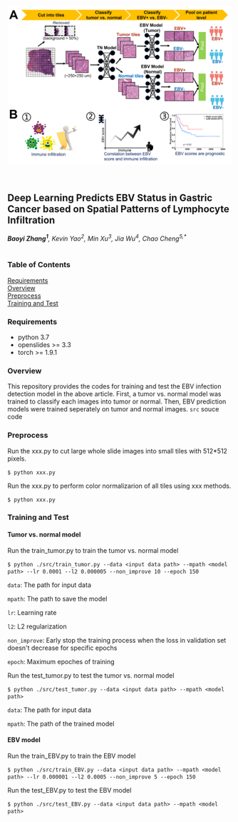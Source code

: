 <p>
   <img width="1000" src="figs/workflow.png"></a>
</p>
<br>

## Deep Learning Predicts EBV Status in Gastric Cancer based on Spatial Patterns of Lymphocyte Infiltration
_**Baoyi Zhang<sup>1</sup>**, Kevin Yao<sup>2</sup>, Min Xu<sup>3</sup>, Jia Wu<sup>4</sup>, Chao Cheng<sup>5,*</sup>_</br></br>
### Table of Contents  
[Requirements](#requirements)  
[Overview](#overview)  
[Preprocess](#preprocess)  
[Training and Test](#training)  


<a name="requirements"></a>
### Requirements

* python 3.7
* openslides >= 3.3
* torch >= 1.9.1

<a name="overview"></a>
### Overview

This repository provides the codes for training and test the EBV infection detection model in the above article. First, a tumor vs. normal model was trained to classify each images into tumor or normal. Then, EBV prediction models were trained seperately on tumor and normal images. 
```src``` souce code
<a name="preprocess"></a>
### Preprocess

Run the xxx.py to cut large whole slide images into small tiles with 512\*512 pixels. 
```
$ python xxx.py 
```

Run the xxx.py to perform color normalizarion of all tiles using xxx methods. 
```
$ python xxx.py 
```

<a name="training"></a>
### Training and Test
#### Tumor vs. normal model
Run the train_tumor.py to train the tumor vs. normal model
```
$ python ./src/train_tumor.py --data <input data path> --mpath <model path> --lr 0.0001 --l2 0.000005 --non_improve 10 --epoch 150
```
```data```: The path for input data

```mpath```: The path to save the model

```lr```: Learning rate

```l2```: L2 regularization

```non_improve```: Early stop the training process when the loss in validation set doesn't decrease for specific epochs

```epoch```: Maximum epoches of training

Run the test_tumor.py to test the tumor vs. normal model
```
$ python ./src/test_tumor.py --data <input data path> --mpath <model path>
```
```data```: The path for input data

```mpath```: The path of the trained model

#### EBV model
Run the train_EBV.py to train the EBV model
```
$ python ./src/train_EBV.py --data <input data path> --mpath <model path> --lr 0.000001 --l2 0.0005 --non_improve 5 --epoch 150
```

Run the test_EBV.py to test the EBV model
```
$ python ./src/test_EBV.py --data <input data path> --mpath <model path>
```
